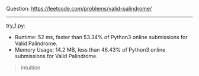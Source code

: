Question: https://leetcode.com/problems/valid-palindrome/

---

try_1.py:
* Runtime: 52 ms, faster than 53.34% of Python3 online submissions for Valid Palindrome.
* Memory Usage: 14.2 MB, less than 46.43% of Python3 online submissions for Valid Palindrome.

> intuition
